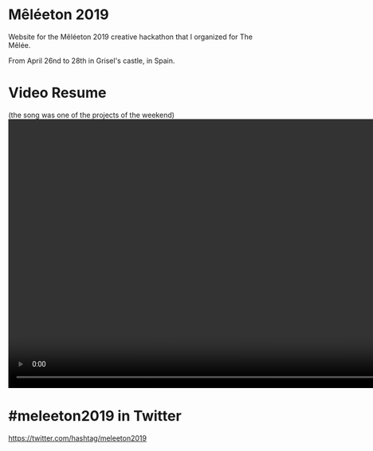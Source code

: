 Mêléeton 2019
=============================================

Website for the Mêléeton 2019 creative hackathon that I organized for The Mêlée.

From April 26nd to 28th in Grisel's castle, in Spain.

Video Resume
=============================================
(the song was one of the projects of the weekend)
<video src='https://github.com/ojoven/meleeton2019/blob/master/video/meleeton2019.mp4?raw=true' width=1080/>

#meleeton2019 in Twitter
=============================================
https://twitter.com/hashtag/meleeton2019